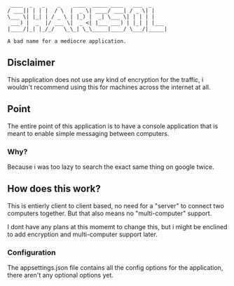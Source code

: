 ```
 ____  _   _    _    ____  _____ ____   ___  _     
/ ___|| | | |  / \  |  _ \| ____/ ___| / _ \| |    
\___ \| |_| | / _ \ | |_) |  _| \___ \| | | | |    
 ___) |  _  |/ ___ \|  _ <| |___ ___) | |_| | |___ 
|____/|_| |_/_/   \_\_| \_\_____|____/ \___/|_____|

A bad name for a mediocre application.
```


## Disclaimer

This application does not use any kind of encryption for the traffic, i wouldn't recommend using this for machines across the internet at all.

## Point

The entire point of this application is to have a console application that is meant to enable simple messaging between computers.

### Why?

Because i was too lazy to search the exact same thing on google twice.

## How does this work?

This is entierly client to client based, no need for a "server" to connect two computers together. But that also means no "multi-computer" support.

I dont have any plans at this momemt to change this, but i might be enclined to add encryption and multi-computer support later.

### Configuration

The appsettings.json file contains all the config options for the application, there aren't any optional options yet.
